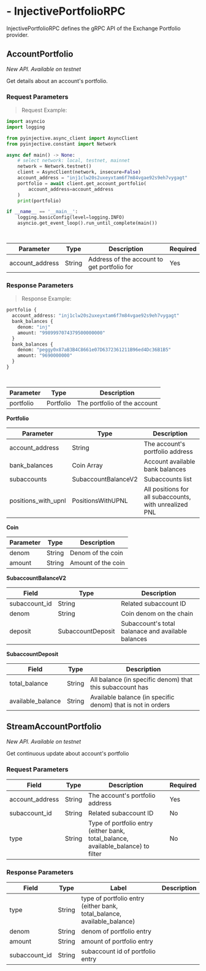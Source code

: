 # - InjectivePortfolioRPC
InjectivePortfolioRPC defines the gRPC API of the Exchange Portfolio provider.


## AccountPortfolio
*New API. Available on testnet*

Get details about an account's portfolio. 

### Request Parameters
> Request Example:

``` python
import asyncio
import logging

from pyinjective.async_client import AsyncClient
from pyinjective.constant import Network

async def main() -> None:
    # select network: local, testnet, mainnet
    network = Network.testnet()
    client = AsyncClient(network, insecure=False)
    account_address = "inj1clw20s2uxeyxtam6f7m84vgae92s9eh7vygagt"
    portfolio = await client.get_account_portfolio(
        account_address=account_address
    )
    print(portfolio)

if __name__ == '__main__':
    logging.basicConfig(level=logging.INFO)
    asyncio.get_event_loop().run_until_complete(main())
```

``` go
```

``` typescript
```

|Parameter|Type|Description|Required|
|----|----|----|----|
|account_address|String|Address of the account to get portfolio for|Yes|

### Response Parameters
> Response Example:

``` python
portfolio {
  account_address: "inj1clw20s2uxeyxtam6f7m84vgae92s9eh7vygagt"
  bank_balances {
    denom: "inj"
    amount: "9989997074379500000000"
  }
  bank_balances {
    denom: "peggy0x87aB3B4C8661e07D6372361211B96ed4Dc36B1B5"
    amount: "9690000000"
  }
}
```

``` go
```

``` typescript
```

|Parameter|Type|Description|
|----|----|----|
|portfolio|Portfolio|The portfolio of the account|

**Portfolio**

|Parameter|Type|Description|
|----|----|----|
|account_address|String|The account&#39;s portfolio address|
|bank_balances|Coin Array|Account available bank balances|
|subaccounts|SubaccountBalanceV2|Subaccounts list|
|positions_with_upnl|PositionsWithUPNL|All positions for all subaccounts, with unrealized PNL|

**Coin**

|Parameter|Type|Description|
|----|----|----|
|denom|String|Denom of the coin|
|amount|String|Amount of the coin|

**SubaccountBalanceV2**

|Field|Type|Description|
|-----|----|-----------|
|subaccount_id|String|Related subaccount ID|
|denom|String|Coin denom on the chain|
|deposit|SubaccountDeposit|Subaccount's total balanace and available balances|

**SubaccountDeposit**

|Field|Type|Description|
|-----|----|-----------|
|total_balance|String|All balance (in specific denom) that this subaccount has|
|available_balance|String|Available balance (in specific denom) that is not in orders|

## StreamAccountPortfolio
*New API. Available on testnet*

Get continuous update about account's portfolio 

### Request Parameters

|Field|Type|Description|Required|
|-----|----|-----------|--------|
|account_address|String|The account&#39;s portfolio address|Yes|
|subaccount_id|String|Related subaccount ID|No|
|type|String|Type of portfolio entry (either bank, total_balance, available_balance) to filter|No|

### Response Parameters

|Field|Type|Label|Description|
|-----|----|-----|-----------|
|type|String|type of portfolio entry (either bank, total_balance, available_balance)|
|denom|String|denom of portfolio entry|
|amount|String|amount of portfolio entry|
|subaccount_id|String|subaccount id of portfolio entry|
